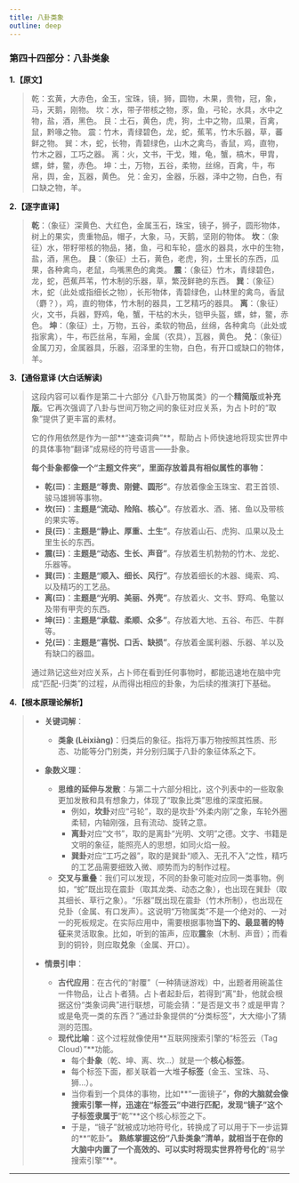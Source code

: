 ```yaml
---
title: 八卦类象
outline: deep
---
```

  
### **第四十四部分：八卦类象**

**1.【原文】**
> 乾：玄黄，大赤色，金玉，宝珠，镜，狮，圆物，木果，贵物，冠，象，马，天鹅，刚物。
> 坎：水，带子带核之物，豕，鱼，弓轮，水具，水中之物，盐，酒，黑色。
> 艮：土石，黄色，虎，狗，土中之物，瓜果，百禽，鼠，黔喙之物。
> 震：竹木，青绿碧色，龙，蛇，蕉苇，竹木乐器，草，蕃鲜之物。
> 巽：木，蛇，长物，青碧绿色，山木之禽鸟，香鼠，鸡，直物，竹木之器，工巧之器。
> 离：火，文书，干戈，雉，龟，蟹，槁木，甲胄，螺，蚌，鳖，赤色。
> 坤：土，万物，五谷，柔物，丝绵，百禽，牛，布帛，舆，金，瓦器，黄色。
> 兑：金刃，金器，乐器，泽中之物，白色，有口缺之物，羊。

**2.【逐字直译】**
> **乾**：（象征）深黄色、大红色，金属玉石，珠宝，镜子，狮子，圆形物体，树上的果实，贵重物品，帽子，大象，马，天鹅，坚刚的物体。
> **坎**：（象征）水，带籽带核的物品，猪，鱼，弓和车轮，盛水的器具，水中的生物，盐，酒，黑色。
> **艮**：（象征）土石，黄色，老虎，狗，土里长的东西，瓜果，各种禽鸟，老鼠，鸟嘴黑色的禽类。
> **震**：（象征）竹木，青绿碧色，龙，蛇，芭蕉芦苇，竹木制的乐器，草，繁茂鲜艳的东西。
> **巽**：（象征）木，蛇（此处或指细长之物），长形物体，青碧绿色，山林里的禽鸟，香鼠（麝？），鸡，直的物体，竹木制的器具，工艺精巧的器具。
> **离**：（象征）火，文书，兵器，野鸡，龟，蟹，干枯的木头，铠甲头盔，螺，蚌，鳖，赤色。
> **坤**：（象征）土，万物，五谷，柔软的物品，丝绵，各种禽鸟（此处或指家禽），牛，布匹丝帛，车厢，金属（农具），瓦器，黄色。
> **兑**：（象征）金属刀刃，金属器具，乐器，沼泽里的生物，白色，有开口或缺口的物体，羊。

**3.【通俗意译 (大白话解读)**
> 这段内容可以看作是第二十六部分《八卦万物属类》的一个**精简版**或**补充版**。它再次强调了八卦与世间万物之间的象征对应关系，为占卜时的“取象”提供了更丰富的素材。
> 
> 它的作用依然是作为一部**“速查词典”**，帮助占卜师快速地将现实世界中的具体事物“翻译”成易经的符号语言——卦象。
> 
> **每个卦象都像一个“主题文件夹”，里面存放着具有相似属性的事物：**
> *   **乾(☰)**：**主题是“尊贵、刚健、圆形”**。存放着像金玉珠宝、君王首领、骏马雄狮等事物。
> *   **坎(☵)**：**主题是“流动、险陷、核心”**。存放着水、酒、猪、鱼以及带核的果实等。
> *   **艮(☶)**：**主题是“静止、厚重、土生”**。存放着山石、虎狗、瓜果以及土里生长的东西。
> *   **震(☳)**：**主题是“动态、生长、声音”**。存放着生机勃勃的竹木、龙蛇、乐器等。
> *   **巽(☴)**：**主题是“顺入、细长、风行”**。存放着细长的木器、绳索、鸡、以及精巧的工艺品。
> *   **离(☲)**：**主题是“光明、美丽、外壳”**。存放着火、文书、野鸡、龟鳖以及带有甲壳的东西。
> *   **坤(☷)**：**主题是“承载、柔顺、众多”**。存放着大地、五谷、布匹、牛群等。
> *   **兑(☱)**：**主题是“喜悦、口舌、缺损”**。存放着金属利器、乐器、羊以及有缺口的器皿。
> 
> 通过熟记这些对应关系，占卜师在看到任何事物时，都能迅速地在脑中完成“匹配-归类”的过程，从而得出相应的卦象，为后续的推演打下基础。

**4.【根本原理论解析】**
> *   **关键词解**：
>     *   **类象 (Lèixiàng)**：归类后的象征。指将万事万物按照其性质、形态、功能等分门别类，并分别归属于八卦的象征体系之下。
> 
> *   **象数义理**：
>     *   **思维的延伸与发散**：与第二十六部分相比，这个列表中的一些取象更加发散和具有想象力，体现了“取象比类”思维的深度拓展。
>         *   例如，**坎卦**对应“弓轮”，取的是坎卦“外柔内刚”之象，车轮外圈柔韧，内轴刚强，且有流动、旋转之意。
>         *   **离卦**对应“文书”，取的是离卦“光明、文明”之德。文字、书籍是文明的象征，能照亮人的思想，如同火焰一般。
>         *   **巽卦**对应“工巧之器”，取的是巽卦“顺入、无孔不入”之性，精巧的工艺品需要细致入微、顺势而为的制作过程。
>     *   **交叉与重叠**：我们可以发现，不同的卦象可能对应同一类事物。例如，“蛇”既出现在震卦（取其龙类、动态之象），也出现在巽卦（取其细长、草行之象）。“乐器”既出现在震卦（竹木所制），也出现在兑卦（金属、有口发声）。这说明“万物属类”不是一个绝对的、一对一的死板规定。在实际应用中，需要根据事物**当下的、最显著的特征**来灵活取象。比如，听到的笛声，应取**震**象（木制、声音）；而看到的铜铃，则应取**兑**象（金属、开口）。
> 
> *   **情景引申**：
>     *   **古代应用**：在古代的“射覆”（一种猜谜游戏）中，出题者用碗盖住一件物品，让占卜者猜。占卜者起卦后，若得到“离”卦，他就会根据这份“类象词典”进行联想，可能会猜：“是否是文书？或是甲胄？或是龟壳一类的东西？”通过卦象提供的“分类标签”，大大缩小了猜测的范围。
>     *   **现代比喻**：这个过程就像使用**互联网搜索引擎的“标签云（Tag Cloud）”**功能。
>         *   每个**卦象**（乾、坤、离、坎…）就是一个**核心标签**。
>         *   每个标签下面，都关联着一大堆**子标签**（金玉、宝珠、马、狮…）。
>         *   当你看到一个具体的事物，比如**“一面镜子”**，你的大脑就会像搜索引擎一样，迅速在“标签云”中进行匹配，发现“镜子”这个子标签隶属于**“乾”**这个核心标签之下。
>         *   于是，“镜子”就被成功地符号化，转换成了可以用于下一步运算的**“乾卦”**。
>         熟练掌握这份“八卦类象”清单，就相当于在你的大脑中内置了一个高效的、可以实时将现实世界符号化的**“易学搜索引擎”**。

---
